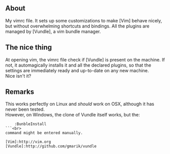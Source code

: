 ## About
My vimrc file.
It sets up some customizations to make [Vim] behave nicely,
but without overwhelming shortcuts and bindings.
All the plugins are managed by [Vundle], a vim bundle manager.

## The nice thing
At opening vim, the vimrc file check if [Vundle] is present on the machine.
If not, it automagically installs it and all the declared plugins, so
that the settings are immediately ready and up-to-date on any new machine.<br>
Nice isn't it?

## Remarks
This works perfectly on Linux and _should_ work on OSX, although it has never been tested.<br>
However, on Windows, the clone of Vundle itself works, but the:<br>
```VimL
    :BunbleInstall
```<br>
command might be entered manually.

[Vim]:http://vim.org
[Vundle]:http://github.com/gmarik/vundle
